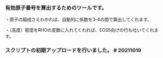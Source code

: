 ### 有効原子番号を算出するためのツールです。
・原子の組成さえわかれば、自動的に係数を3-4の間で算出してくれます。

・（高度）密度をRHOの変数に入れてくれれば、EGS5向けの行も吐いてくれます。


### スクリプトの初期アップロードを行いました。 # 20211019
